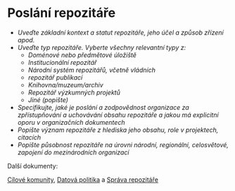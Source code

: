 
# Poslání repozitáře

- *Uveďte základní kontext a statut repozitáře, jeho účel a způsob zřízení apod.*
- *Uveďte typ repozitáře. Vyberte všechny relevantní typy z:*
  -  *Doménové nebo předmětové úložiště*
  -  *Institucionální repozitář*
  -  *Národní systém repozitářů, včetně vládních*
  -  *repozitář publikací*
  -  *Knihovna/muzeum/archiv*
  -  *Repozitář výzkumných projektů*
  -  *Jiné (popište)*
- *Specifikujte, jaké je poslání a zodpovědnost organizace za zpřístupňování a uchovávání obsahu repozitáře a jakou má explicitní oporu v organizačních dokumentech*
- *Popište význam repozitáře z hlediska jeho obsahu, role v projektech, citacích*
- *Popište působnost repozitáře na úrovni národní, regionální, celosvětové, zapojení do mezinárodních organizací*
 
Další dokumenty: 

[Cílové komunity](../pruvodce/komunity/repozitare.md), [Datová politika](datova-politika.md) a [Správa repozitáře](sprava-repozitare.md)
